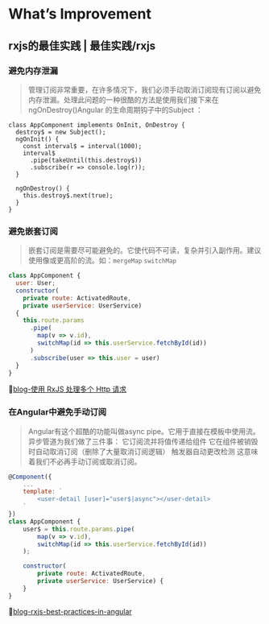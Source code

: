 # What’s Improvement

## rxjs的最佳实践 | 最佳实践/rxjs

### 避免内存泄漏

> 管理订阅非常重要，在许多情况下，我们必须手动取消订阅现有订阅以避免内存泄漏。处理此问题的一种很酷的方法是使用我们接下来在ngOnDestroy()Angular 的生命周期钩子中的Subject ：

```JS
class AppComponent implements OnInit, OnDestroy {
  destroy$ = new Subject();
  ngOnInit() {
    const interval$ = interval(1000);
    interval$
      .pipe(takeUntil(this.destroy$))
      .subscribe(r => console.log(r));
  }

  ngOnDestroy() {
    this.destroy$.next(true);
  }
}
```

### 避免嵌套订阅

> 嵌套订阅是需要尽可能避免的。它使代码不可读，复杂并引入副作用。建议使用像或更高阶的流。如：```mergeMap``` ```switchMap```

```js
class AppComponent {
  user: User;
  constructor(
    private route: ActivatedRoute,
    private userService: UserService)
  {
    this.route.params
      .pipe(
        map(v => v.id),
        switchMap(id => this.userService.fetchById(id))
      )
      .subscribe(user => this.user = user)
  }
}
```

💬[blog-使用 RxJS 处理多个 Http 请求](https://www.ctolib.com/topics-120325.html)

### 在Angular中避免手动订阅

> Angular有这个超酷的功能叫做async pipe。它用于直接在模板中使用流。异步管道为我们做了三件事：
> 它订阅流并将值传递给组件
> 它在组件被销毁时自动取消订阅（删除了大量取消订阅逻辑）
> 触发器自动更改检测
> 这意味着我们不必再手动订阅或取消订阅。

```js
@Component({
    ...
    template: `
        <user-detail [user]="user$|async"></user-detail>
    `
})
class AppComponent {
    user$ = this.route.params.pipe(
        map(v => v.id),
        switchMap(id => this.userService.fetchById(id))
    );

    constructor(
        private route: ActivatedRoute,
        private userService: UserService) {
    }
}
```

💬[blog-rxjs-best-practices-in-angular](https://blog.strongbrew.io/rxjs-best-practices-in-angular/)
